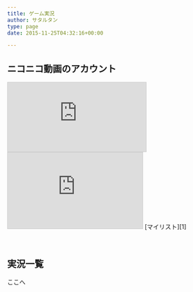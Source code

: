 ```yaml
---
title: ゲーム実況
author: サタルタン
type: page
date: 2015-11-25T04:32:16+00:00

---
```

## ニコニコ動画のアカウント

<iframe width="320" height="160" src="https://ext.nicovideo.jp/thumb_user/892723" scrolling="no" style="border:solid 1px #CCC;" frameborder="0"></iframe>
  
<iframe width="312" height="176" src="https://com.nicovideo.jp/thumb_community/co1073448" scrolling="no" style="border:solid 1px #CCC;" frameborder="0"><a href="https://com.nicovideo.jp/community/co1073448">【ニコニコ動画】SATARUTAN results from SATARUTAN！！！</a></iframe>
[マイリスト][1]

&nbsp;

## 実況一覧

ここへ

 [1]: http://www.nicovideo.jp/mylist/53215132